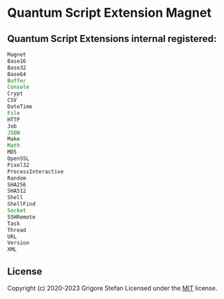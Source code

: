 # Quantum Script Extension Magnet

## Quantum Script Extensions internal registered:

```javascript
Magnet
Base16
Base32
Base64
Buffer
Console
Crypt
CSV
DateTime
File
HTTP
Job
JSON
Make
Math
MD5
OpenSSL
Pixel32
ProcessInteractive
Random
SHA256
SHA512
Shell
ShellFind
Socket
SSHRemote
Task
Thread
URL
Version
XML
```

## License

Copyright (c) 2020-2023 Grigore Stefan
Licensed under the [MIT](LICENSE) license.

